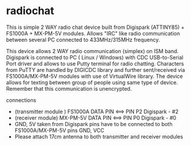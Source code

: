 # radiochat
This is simple 2 WAY radio chat device built from Digispark (ATTINY85) + FS1000A + MX-PM-5V modules. Allows "IRC" like radio communication between several PC connected to 433MHz/315MHz frequency. 

This device allows 2 WAY radio communication (simplex) on ISM band.  
Digispark is connected to PC ( Linux / Windows) with CDC USB-to-Serial Port driver and allows to use Putty terminal for radio chatting. 
Characters from PuTTY are handled by DIGICDC library and further sent/received via FS1000A/MX-PM-5V modules with use of VirtualWire library. 
The device allows for texting between group of people using same type of device. Remember that this communication is unencrypted.

connections 
- (transmitter module )  FS1000A DATA PIN <==> PIN P2 Digispark - #2
- (receiver module)   MX-PM-5V DATA PIN <==> PIN P0 Digispark - #0
- GND, 5V taken from Digispark pins have to be connected to both FS1000A/MX-PM-5V pins GND, VCC
- Please attach 17cm antenna to both transmitter and receiver modules

